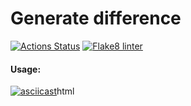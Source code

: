 # Generate difference

[![Actions Status](https://github.com/zavr1k/python-project-lvl2/workflows/hexlet-check/badge.svg)](https://github.com/zavr1k/python-project-lvl2/actions)
[![Flake8 linter](https://github.com/zavr1k/python-project-lvl2/workflows/Flake8%20linter/badge.svg)](https://github.com/zavr1k/python-project-lvl2/actions)

#### Usage:
[![asciicast](https://asciinema.org/a/3zEocmgacvyFtu8vUN7ktWrvS.svg)](https://asciinema.org/a/3zEocmgacvyFtu8vUN7ktWrvS)html